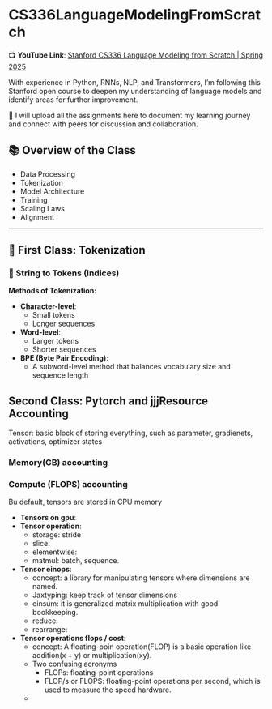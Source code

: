 # CS336LanguageModelingFromScratch

📺 **YouTube Link**: [Stanford CS336 Language Modeling from Scratch | Spring 2025](https://www.youtube.com/watch?v=SQ3fZ1sAqXI&list=PLoROMvodv4rOY23Y0BoGoBGgQ1zmU_MT_)

With experience in Python, RNNs, NLP, and Transformers, I’m following this Stanford open course to deepen my understanding of language models and identify areas for further improvement.

📘 I will upload all the assignments here to document my learning journey and connect with peers for discussion and collaboration.


## 📚 Overview of the Class

- Data Processing  
- Tokenization  
- Model Architecture  
- Training  
- Scaling Laws  
- Alignment  

---

## 🧱 First Class: Tokenization

### 🔄 String to Tokens (Indices)

**Methods of Tokenization:**
- **Character-level**:  
  - Small tokens  
  - Longer sequences  
- **Word-level**:  
  - Larger tokens  
  - Shorter sequences  
- **BPE (Byte Pair Encoding)**:  
  - A subword-level method that balances vocabulary size and sequence length

##  Second Class: Pytorch and jjjResource Accounting
Tensor: basic block of storing everything, such as parameter, gradienets, activations, optimizer states

### Memory(GB) accounting

### Compute (FLOPS) accounting
Bu default, tensors are stored in CPU memory

- **Tensors on gpu**:  
- **Tensor operation**:  
  - storage: stride  
  - slice:
  - elementwise: 
  - matmul:  batch, sequence.
- **Tensor einops**: 
  - concept: a library for manipulating tensors where dimensions are named.
  - Jaxtyping: keep track of tensor dimensions
  - einsum: it is generalized matrix multiplication with good bookkeeping.
  - reduce:
  - rearrange:
- **Tensor operations flops / cost**: 
  - concept: A floating-poin operation(FLOP) is a basic operation like addition(x + y) or multiplication(xy).
  - Two confusing acronyms
    - FLOPs: floating-point operations
    - FLOP/s or FLOPS: floating-point operations per second, which is used to measure the speed hardware.
  - 
    

 
